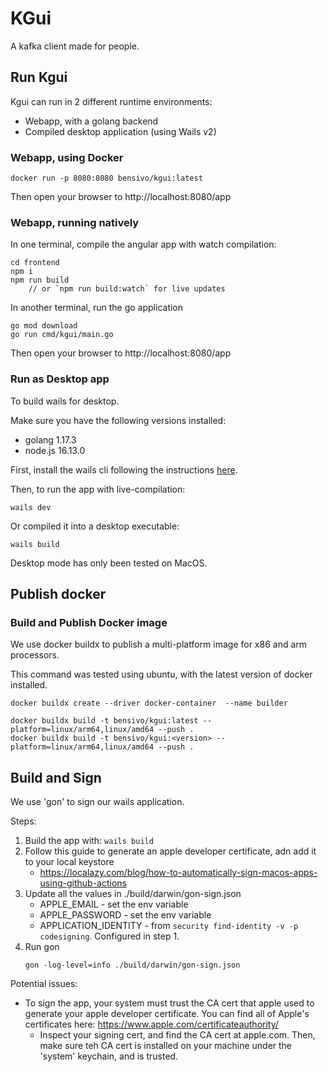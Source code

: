 # KGui
A kafka client made for people.

## Run Kgui

Kgui can run in 2 different runtime environments:
- Webapp, with a golang backend
- Compiled desktop application (using Wails v2)

### Webapp, using Docker
```
docker run -p 8080:8080 bensivo/kgui:latest
```

Then open your browser to http://localhost:8080/app

### Webapp, running natively

In one terminal, compile the angular app with watch compilation:
```
cd frontend
npm i
npm run build
    // or `npm run build:watch` for live updates
```

In another terminal, run the go application
```
go mod download
go run cmd/kgui/main.go
```

Then open your browser to http://localhost:8080/app

### Run as Desktop app
To build wails for desktop.

Make sure you have the following versions installed:
- golang 1.17.3
- node.js 16.13.0

First, install the wails cli following the instructions [here](https://wails.io/docs/gettingstarted/installation/).

Then, to run the app with live-compilation:
```
wails dev
```

Or compiled it into a desktop executable:
```
wails build
```

Desktop mode has only been tested on MacOS.

## Publish docker
### Build and Publish Docker image
We use docker buildx to publish a multi-platform image for x86 and arm processors.

This command was tested using ubuntu, with the latest version of docker installed.

```
docker buildx create --driver docker-container  --name builder

docker buildx build -t bensivo/kgui:latest --platform=linux/arm64,linux/amd64 --push .
docker buildx build -t bensivo/kgui:<version> --platform=linux/arm64,linux/amd64 --push .
```


## Build and Sign
We use 'gon' to sign our wails application.

Steps:

1. Build the app with:  `wails build`
2. Follow this guide to generate an apple developer certificate, adn add it to your local keystore
   - https://localazy.com/blog/how-to-automatically-sign-macos-apps-using-github-actions
3. Update all the values in ./build/darwin/gon-sign.json
   - APPLE_EMAIL - set the env variable
   - APPLE_PASSWORD - set the env variable
   - APPLICATION_IDENTITY - from `security find-identity -v -p codesigning`. Configured in step 1.
4. Run gon
    ```
    gon -log-level=info ./build/darwin/gon-sign.json
    ```

Potential issues:
- To sign the app, your system must trust the CA cert that apple used to generate your apple developer certificate. You can find all of Apple's certificates here: https://www.apple.com/certificateauthority/ 
  - Inspect your signing cert, and find the CA cert at apple.com. Then, make sure teh CA cert is installed on your machine under the 'system' keychain, and is trusted.

